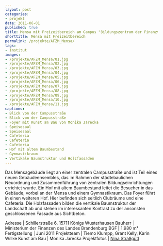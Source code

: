 ```yaml
---
layout: post
categories:
- projekt
date: 2011-06-01
published: true
title: Mensa mit Freizeitbereich am Campus "Bildungszentrum der Finanzverwaltung des Landes Brandenburg"
shorttitle: Mensa mit Freizeitbereich
permalink: /projekte/AFZM_Mensa/
tags: 
- Institut
images:
- /projekte/AFZM_Mensa/01.jpg
- /projekte/AFZM_Mensa/02.jpg
- /projekte/AFZM_Mensa/03.jpg
- /projekte/AFZM_Mensa/04.jpg
- /projekte/AFZM_Mensa/05.jpg
- /projekte/AFZM_Mensa/06.jpg
- /projekte/AFZM_Mensa/07.jpg
- /projekte/AFZM_Mensa/08.jpg
- /projekte/AFZM_Mensa/09.jpg
- /projekte/AFZM_Mensa/10.jpg
- /projekte/AFZM_Mensa/11.jpg
captions:
- Blick von der Campusstraße
- Blick von der Campusstraße
- Foyer mit Kunst am Bau von Monika Jarecka
- Speisesaal
- Speisesaal
- Cafeteria
- Cafeteria
- Cafeteria
- Hof mit altem Baumbestand
- Gymnastikraum
- Vertikale Baumstruktur und Holzfassaden
---
```

Das Mensagebäude liegt an einer zentralen Campusstraße und ist Teil eines neuen Gebäudeensembles, das im Rahmen der städtebaulichen Neuordnung und Zusammenführung von zentralen Bildungseinrichtungen errichtet wurde. Ein Hof mit altem Baumbestand leitet die Besucher in das Gebäude, vorbei an der Mensa und einem Gymnastikraum. Das Foyer führt in einen weiteren Hof. Hier befinden sich seitlich Clubräume und eine Cafeteria. Die Holzfassaden bilden die vertikale Baumstruktur der Landschaft ab und stehen im interessanten Kontrast zu der ansonsten geschlossenen Fassade aus Sichtbeton.

Adresse			|	Schillerstraße 6, 15711 Königs Wusterhausen
Bauherr			|	Ministerium der Finanzen des Landes Brandenburg
BGF				|	1.980 m²
Fertigstellung	|	Juni 2011
Projektteam	|	Tiemo Klumpp, Grant Kelly, Karin Willke
Kunst am Bau	|	Monika Jarecka
Projektfotos	|	[Nina Straßgütl](http://www.ninastrg.de/)